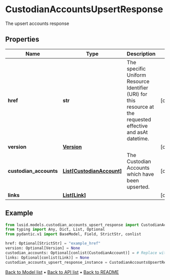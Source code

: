 # CustodianAccountsUpsertResponse

The upsert accounts response
## Properties
Name | Type | Description | Notes
------------ | ------------- | ------------- | -------------
**href** | **str** | The specific Uniform Resource Identifier (URI) for this resource at the requested effective and asAt datetime. | [optional] 
**version** | [**Version**](Version.md) |  | [optional] 
**custodian_accounts** | [**List[CustodianAccount]**](CustodianAccount.md) | The Custodian Accounts which have been upserted. | [optional] 
**links** | [**List[Link]**](Link.md) |  | [optional] 
## Example

```python
from lusid.models.custodian_accounts_upsert_response import CustodianAccountsUpsertResponse
from typing import Any, Dict, List, Optional
from pydantic.v1 import BaseModel, Field, StrictStr, conlist

href: Optional[StrictStr] = "example_href"
version: Optional[Version] = None
custodian_accounts: Optional[conlist(CustodianAccount)] = # Replace with your value
links: Optional[conlist(Link)] = None
custodian_accounts_upsert_response_instance = CustodianAccountsUpsertResponse(href=href, version=version, custodian_accounts=custodian_accounts, links=links)

```

[Back to Model list](../README.md#documentation-for-models) &#8226; [Back to API list](../README.md#documentation-for-api-endpoints) &#8226; [Back to README](../README.md)

